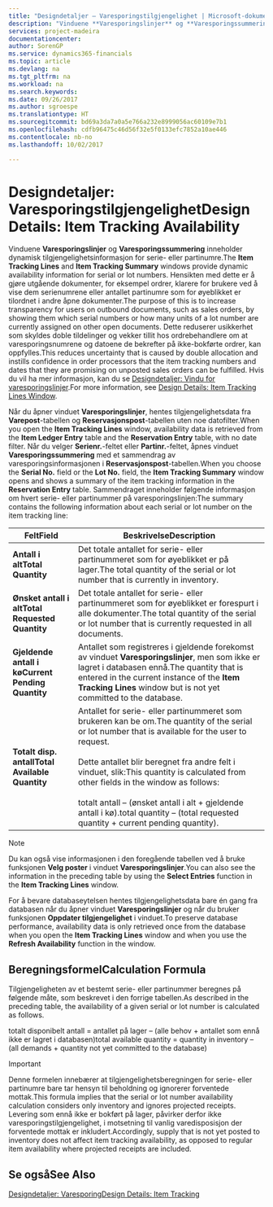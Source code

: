 ```yaml
---
title: "Designdetaljer – Varesporingstilgjengelighet | Microsoft-dokumentasjon"
description: "Vinduene **Varesporingslinjer** og **Varesporingssummering** inneholder dynamisk tilgjengelighetsinformasjon for serie- eller partinumre. Hensikten med dette er å gjøre utgående dokumenter, for eksempel ordrer, klarere for brukere ved å vise dem serienumrene eller antallet partinumre som for øyeblikket er tilordnet i andre åpne dokumenter. Dette reduserer usikkerhet som skyldes doble tildelinger og vekker tillit hos ordrebehandlere om at varesporingsnumrene og datoene de bekrefter på ikke-bokførte ordrer, kan oppfylles."
services: project-madeira
documentationcenter: 
author: SorenGP
ms.service: dynamics365-financials
ms.topic: article
ms.devlang: na
ms.tgt_pltfrm: na
ms.workload: na
ms.search.keywords: 
ms.date: 09/26/2017
ms.author: sgroespe
ms.translationtype: HT
ms.sourcegitcommit: bd69a3da7a0a5e766a232e8999056ac60109e7b1
ms.openlocfilehash: cdfb96475c46d56f32e5f0133efc7852a10ae446
ms.contentlocale: nb-no
ms.lasthandoff: 10/02/2017

---
```

# <a name="design-details-item-tracking-availability"></a><span data-ttu-id="6f8a4-105">Designdetaljer: Varesporingstilgjengelighet</span><span class="sxs-lookup"><span data-stu-id="6f8a4-105">Design Details: Item Tracking Availability</span></span>
<span data-ttu-id="6f8a4-106">Vinduene **Varesporingslinjer** og **Varesporingssummering** inneholder dynamisk tilgjengelighetsinformasjon for serie- eller partinumre.</span><span class="sxs-lookup"><span data-stu-id="6f8a4-106">The **Item Tracking Lines** and **Item Tracking Summary** windows provide dynamic availability information for serial or lot numbers.</span></span> <span data-ttu-id="6f8a4-107">Hensikten med dette er å gjøre utgående dokumenter, for eksempel ordrer, klarere for brukere ved å vise dem serienumrene eller antallet partinumre som for øyeblikket er tilordnet i andre åpne dokumenter.</span><span class="sxs-lookup"><span data-stu-id="6f8a4-107">The purpose of this is to increase transparency for users on outbound documents, such as sales orders, by showing them which serial numbers or how many units of a lot number are currently assigned on other open documents.</span></span> <span data-ttu-id="6f8a4-108">Dette reduserer usikkerhet som skyldes doble tildelinger og vekker tillit hos ordrebehandlere om at varesporingsnumrene og datoene de bekrefter på ikke-bokførte ordrer, kan oppfylles.</span><span class="sxs-lookup"><span data-stu-id="6f8a4-108">This reduces uncertainty that is caused by double allocation and instills confidence in order processors that the item tracking numbers and dates that they are promising on unposted sales orders can be fulfilled.</span></span> <span data-ttu-id="6f8a4-109">Hvis du vil ha mer informasjon, kan du se [Designdetaljer: Vindu for varesporingslinjer](design-details-item-tracking-lines-window.md).</span><span class="sxs-lookup"><span data-stu-id="6f8a4-109">For more information, see [Design Details: Item Tracking Lines Window](design-details-item-tracking-lines-window.md).</span></span>  

 <span data-ttu-id="6f8a4-110">Når du åpner vinduet **Varesporingslinjer**, hentes tilgjengelighetsdata fra **Varepost**-tabellen og **Reservasjonspost**-tabellen uten noe datofilter.</span><span class="sxs-lookup"><span data-stu-id="6f8a4-110">When you open the **Item Tracking Lines** window, availability data is retrieved from the **Item Ledger Entry** table and the **Reservation Entry** table, with no date filter.</span></span> <span data-ttu-id="6f8a4-111">Når du velger **Serienr.**-feltet eller **Partinr.**-feltet, åpnes vinduet **Varesporingssummering** med et sammendrag av varesporingsinformasjonen i **Reservasjonspost**-tabellen.</span><span class="sxs-lookup"><span data-stu-id="6f8a4-111">When you choose the **Serial No.** field or the **Lot No.** field, the **Item Tracking Summary** window opens and shows a summary of the item tracking information in the **Reservation Entry** table.</span></span> <span data-ttu-id="6f8a4-112">Sammendraget inneholder følgende informasjon om hvert serie- eller partinummer på varesporingslinjen:</span><span class="sxs-lookup"><span data-stu-id="6f8a4-112">The summary contains the following information about each serial or lot number on the item tracking line:</span></span>  

|<span data-ttu-id="6f8a4-113">Felt</span><span class="sxs-lookup"><span data-stu-id="6f8a4-113">Field</span></span>|<span data-ttu-id="6f8a4-114">Beskrivelse</span><span class="sxs-lookup"><span data-stu-id="6f8a4-114">Description</span></span>|  
|---------------------------------|---------------------------------------|  
|<span data-ttu-id="6f8a4-115">**Antall i alt**</span><span class="sxs-lookup"><span data-stu-id="6f8a4-115">**Total Quantity**</span></span>|<span data-ttu-id="6f8a4-116">Det totale antallet for serie- eller partinummeret som for øyeblikket er på lager.</span><span class="sxs-lookup"><span data-stu-id="6f8a4-116">The total quantity of the serial or lot number that is currently in inventory.</span></span>|  
|<span data-ttu-id="6f8a4-117">**Ønsket antall i alt**</span><span class="sxs-lookup"><span data-stu-id="6f8a4-117">**Total Requested Quantity**</span></span>|<span data-ttu-id="6f8a4-118">Det totale antallet for serie- eller partinummeret som for øyeblikket er forespurt i alle dokumenter.</span><span class="sxs-lookup"><span data-stu-id="6f8a4-118">The total quantity of the serial or lot number that is currently requested in all documents.</span></span>|  
|<span data-ttu-id="6f8a4-119">**Gjeldende antall i kø**</span><span class="sxs-lookup"><span data-stu-id="6f8a4-119">**Current Pending Quantity**</span></span>|<span data-ttu-id="6f8a4-120">Antallet som registreres i gjeldende forekomst av vinduet **Varesporingslinjer**, men som ikke er lagret i databasen ennå.</span><span class="sxs-lookup"><span data-stu-id="6f8a4-120">The quantity that is entered in the current instance of the **Item Tracking Lines** window but is not yet committed to the database.</span></span>|  
|<span data-ttu-id="6f8a4-121">**Totalt disp. antall**</span><span class="sxs-lookup"><span data-stu-id="6f8a4-121">**Total Available Quantity**</span></span>|<span data-ttu-id="6f8a4-122">Antallet for serie- eller partinummeret som brukeren kan be om.</span><span class="sxs-lookup"><span data-stu-id="6f8a4-122">The quantity of the serial or lot number that is available for the user to request.</span></span><br /><br /> <span data-ttu-id="6f8a4-123">Dette antallet blir beregnet fra andre felt i vinduet, slik:</span><span class="sxs-lookup"><span data-stu-id="6f8a4-123">This quantity is calculated from other fields in the window as follows:</span></span><br /><br /> <span data-ttu-id="6f8a4-124">totalt antall – (ønsket antall i alt + gjeldende antall i kø).</span><span class="sxs-lookup"><span data-stu-id="6f8a4-124">total quantity – (total requested quantity + current pending quantity).</span></span>|  

> [!NOTE]  
>  <span data-ttu-id="6f8a4-125">Du kan også vise informasjonen i den foregående tabellen ved å bruke funksjonen **Velg poster** i vinduet **Varesporingslinjer**.</span><span class="sxs-lookup"><span data-stu-id="6f8a4-125">You can also see the information in the preceding table by using the **Select Entries** function in the **Item Tracking Lines** window.</span></span>  

 <span data-ttu-id="6f8a4-126">For å bevare databaseytelsen hentes tilgjengelighetsdata bare én gang fra databasen når du åpner vinduet **Varesporingslinjer** og når du bruker funksjonen **Oppdater tilgjengelighet** i vinduet.</span><span class="sxs-lookup"><span data-stu-id="6f8a4-126">To preserve database performance, availability data is only retrieved once from the database when you open the **Item Tracking Lines** window and when you use the **Refresh Availability** function in the window.</span></span>  

## <a name="calculation-formula"></a><span data-ttu-id="6f8a4-127">Beregningsformel</span><span class="sxs-lookup"><span data-stu-id="6f8a4-127">Calculation Formula</span></span>  
 <span data-ttu-id="6f8a4-128">Tilgjengeligheten av et bestemt serie- eller partinummer beregnes på følgende måte, som beskrevet i den forrige tabellen.</span><span class="sxs-lookup"><span data-stu-id="6f8a4-128">As described in the preceding table, the availability of a given serial or lot number is calculated as follows.</span></span>  

 <span data-ttu-id="6f8a4-129">totalt disponibelt antall = antallet på lager – (alle behov + antallet som ennå ikke er lagret i databasen)</span><span class="sxs-lookup"><span data-stu-id="6f8a4-129">total available quantity = quantity in inventory – (all demands + quantity not yet committed to the database)</span></span>  

> [!IMPORTANT]  
>  <span data-ttu-id="6f8a4-130">Denne formelen innebærer at tilgjengelighetsberegningen for serie- eller partinumre bare tar hensyn til beholdning og ignorerer forventede mottak.</span><span class="sxs-lookup"><span data-stu-id="6f8a4-130">This formula implies that the serial or lot number availability calculation considers only inventory and ignores projected receipts.</span></span> <span data-ttu-id="6f8a4-131">Levering som ennå ikke er bokført på lager, påvirker derfor ikke varesporingstilgjengelighet, i motsetning til vanlig varedisposisjon der forventede mottak er inkludert.</span><span class="sxs-lookup"><span data-stu-id="6f8a4-131">Accordingly, supply that is not yet posted to inventory does not affect item tracking availability, as opposed to regular item availability where projected receipts are included.</span></span>  

## <a name="see-also"></a><span data-ttu-id="6f8a4-132">Se også</span><span class="sxs-lookup"><span data-stu-id="6f8a4-132">See Also</span></span>  
 [<span data-ttu-id="6f8a4-133">Designdetaljer: Varesporing</span><span class="sxs-lookup"><span data-stu-id="6f8a4-133">Design Details: Item Tracking</span></span>](design-details-item-tracking.md)

